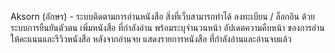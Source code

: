 Aksorn (อักษร) - ระบบติดตามการอ่านหนังสือ
สิ่งที่เว็บสามารถทำได้
ลงทะเบียน / ล็อกอิน ด้วยระบบการยืนยันตัวตน
เพิ่มหนังสือ ที่กำลังอ่าน พร้อมระบุจำนวนหน้า
อัปเดตความคืบหน้า ของการอ่าน
ให้คะแนนและรีวิวหนังสือ หลังจากอ่านจบ
แสดงรายการหนังสือ ที่กำลังอ่านและอ่านจบแล้ว
